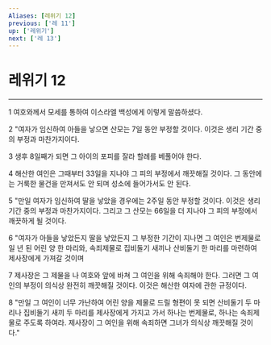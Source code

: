 ```yaml
---
Aliases: [레위기 12]
previous: ['레 11']
up: ['레위기']
next: ['레 13']
---
```

# 레위기 12

***


1 여호와께서 모세를 통하여 이스라엘 백성에게 이렇게 말씀하셨다. 

2 "여자가 임신하여 아들을 낳으면 산모는 7일 동안 부정할 것이다. 이것은 생리 기간 중의 부정과 마찬가지이다. 

3 생후 8일째가 되면 그 아이의 포피를 잘라 할례를 베풀어야 한다. 

4 해산한 여인은 그때부터 33일을 지나야 그 피의 부정에서 깨끗해질 것이다. 그 동안에는 거룩한 물건을 만져서도 안 되며 성소에 들어가서도 안 된다. 

5 "만일 여자가 임신하여 딸을 낳았을 경우에는 2주일 동안 부정할 것이다. 이것은 생리 기간 중의 부정과 마찬가지이다. 그리고 그 산모는 66일을 더 지나야 그 피의 부정에서 깨끗하게 될 것이다. 

6 "여자가 아들을 낳았든지 딸을 낳았든지 그 부정한 기간이 지나면 그 여인은 번제물로 일 년 된 어린 양 한 마리와, 속죄제물로 집비둘기 새끼나 산비둘기 한 마리를 마련하여 제사장에게 가져갈 것이며 

7 제사장은 그 제물을 나 여호와 앞에 바쳐 그 여인을 위해 속죄해야 한다. 그러면 그 여인의 부정이 의식상 완전히 깨끗해질 것이다. 이것은 해산한 여자에 관한 규정이다. 

8 "만일 그 여인이 너무 가난하여 어린 양을 제물로 드릴 형편이 못 되면 산비둘기 두 마리나 집비둘기 새끼 두 마리를 제사장에게 가지고 가서 하나는 번제물로, 하나는 속죄제물로 주도록 하여라. 제사장이 그 여인을 위해 속죄하면 그녀가 의식상 깨끗해질 것이다."
